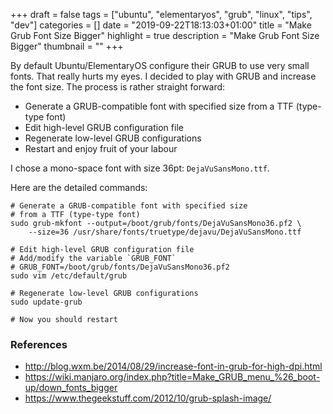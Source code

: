 +++
draft = false
tags = ["ubuntu", "elementaryos", "grub", "linux", "tips", "dev"]
categories = []
date = "2019-09-22T18:13:03+01:00"
title = "Make Grub Font Size Bigger"
highlight = true
description = "Make Grub Font Size Bigger"
thumbnail = ""
+++

By default Ubuntu/ElementaryOS configure their GRUB to use very small fonts. That really hurts my eyes. I decided to play with GRUB and increase the font size. The process is rather straight forward:

* Generate a GRUB-compatible font with specified size from a TTF (type-type font)
* Edit high-level GRUB configuration file
* Regenerate low-level GRUB configurations
* Restart and enjoy fruit of your labour

I chose a mono-space font with size 36pt: `DejaVuSansMono.ttf`.

Here are the detailed commands:

```
# Generate a GRUB-compatible font with specified size 
# from a TTF (type-type font)
sudo grub-mkfont --output=/boot/grub/fonts/DejaVuSansMono36.pf2 \
    --size=36 /usr/share/fonts/truetype/dejavu/DejaVuSansMono.ttf

# Edit high-level GRUB configuration file
# Add/modify the variable `GRUB_FONT`
# GRUB_FONT=/boot/grub/fonts/DejaVuSansMono36.pf2
sudo vim /etc/default/grub

# Regenerate low-level GRUB configurations
sudo update-grub

# Now you should restart
```

### References

* http://blog.wxm.be/2014/08/29/increase-font-in-grub-for-high-dpi.html
* https://wiki.manjaro.org/index.php?title=Make_GRUB_menu_%26_boot-up/down_fonts_bigger
* https://www.thegeekstuff.com/2012/10/grub-splash-image/
